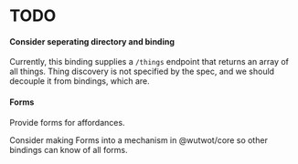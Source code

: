 # TODO

#### Consider seperating directory and binding

Currently, this binding supplies a `/things` endpoint that returns an array of all things.
Thing discovery is not specified by the spec, and we should decouple it from bindings, which are.

#### Forms

Provide forms for affordances.

Consider making Forms into a mechanism in @wutwot/core so other bindings can know of all forms.
